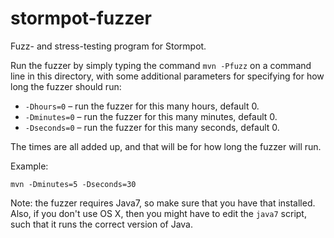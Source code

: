 stormpot-fuzzer
===============

Fuzz- and stress-testing program for Stormpot.

Run the fuzzer by simply typing the command `mvn -Pfuzz` on a command line
in this directory, with some additional parameters for specifying for how
long the fuzzer should run:

* `-Dhours=0` – run the fuzzer for this many hours, default 0.
* `-Dminutes=0` – run the fuzzer for this many minutes, default 0.
* `-Dseconds=0` – run the fuzzer for this many seconds, default 0.

The times are all added up, and that will be for how long the fuzzer will
run.

Example:

    mvn -Dminutes=5 -Dseconds=30

Note: the fuzzer requires Java7, so make sure that you have that installed.
Also, if you don't use OS X, then you might have to edit the `java7` script,
such that it runs the correct version of Java.
